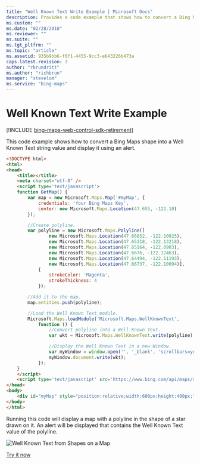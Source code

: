 ```yaml
---
title: "Well Known Text Write Example | Microsoft Docs"
description: Provides a code example that shows how to convert a Bing Maps shape into a Well Known Text string value and display it using an alert.
ms.custom: ""
ms.date: "02/28/2018"
ms.reviewer: ""
ms.suite: ""
ms.tgt_pltfrm: ""
ms.topic: "article"
ms.assetid: 935b9bb6-f0f1-4455-9cc3-e643226b473a
caps.latest.revision: 3
author: "rbrundritt"
ms.author: "richbrun"
manager: "stevelom"
ms.service: "bing-maps"
---
```


# Well Known Text Write Example

[!INCLUDE [bing-maps-web-control-sdk-retirement](../../../includes/bing-maps-web-control-sdk-retirement.md)]

This code example shows how to convert a Bing Maps shape into a Well Known Text string value and display it using an alert.

```html
<!DOCTYPE html>
<html>
<head>
    <title></title>
    <meta charset="utf-8" />
	<script type='text/javascript'>
    function GetMap() {
        var map = new Microsoft.Maps.Map('#myMap', {
            credentials: 'Your Bing Maps Key',
            center: new Microsoft.Maps.Location(47.655, -122.10)
        });

        //Create polyline.
        var polyline = new Microsoft.Maps.Polyline([
                new Microsoft.Maps.Location(47.66852, -122.10025),
                new Microsoft.Maps.Location(47.65118, -122.13218),
                new Microsoft.Maps.Location(47.65164, -122.0903),
                new Microsoft.Maps.Location(47.6676, -122.12463),
                new Microsoft.Maps.Location(47.64494, -122.11193),
                new Microsoft.Maps.Location(47.66737, -122.10094)],
            {
                strokeColor: 'Magenta',
                strokeThickness: 4
            });

        //Add it to the map.
        map.entities.push(polyline);

        //Load the Well Known Text module.
        Microsoft.Maps.loadModule('Microsoft.Maps.WellKnownText',
            function () {
                //Convert polyline into a Well Known Text.
                var wkt = Microsoft.Maps.WellKnownText.write(polyline);

                //Display the Well Known Text in a new Window.
                var myWindow = window.open('', '_blank', 'scrollbars=yes, resizable=yes, width=400, height=100');
                myWindow.document.write(wkt);
            });
    }
    </script>
    <script type='text/javascript' src='https://www.bing.com/api/maps/mapcontrol?callback=GetMap' async defer></script>
</head>
<body>
    <div id="myMap" style="position:relative;width:600px;height:400px;"></div>
</body>
</html>
```

Running this code will display a map with a polyline in the shape of a star drawn on it. An alert will be displayed that contains the Well Known Text value of the polyline.

![Well Known Text from Shapes on a Map](../../media/bmv8-writewkt.png)

[Try it now](https://www.bing.com/api/maps/sdk/mapcontrol/isdk#wktWriteToWkt+JS)